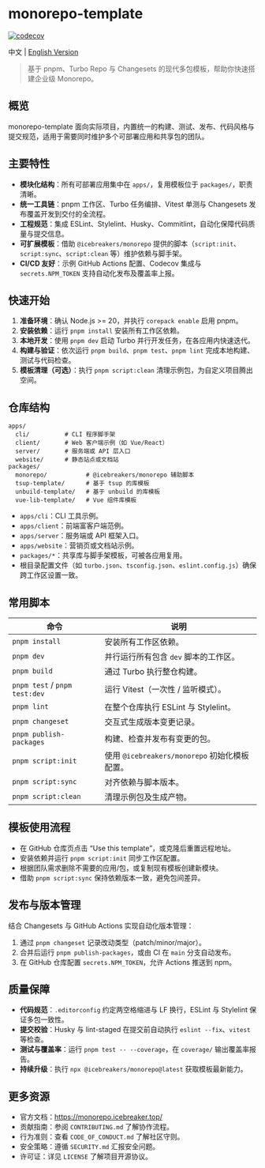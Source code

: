 # monorepo-template

[![codecov](https://codecov.io/gh/sonofmagic/monorepo-template/branch/main/graph/badge.svg?token=mWA3D53rSl)](https://codecov.io/gh/sonofmagic/monorepo-template)

中文 | [English Version](README.md)

> 基于 pnpm、Turbo Repo 与 Changesets 的现代多包模板，帮助你快速搭建企业级 Monorepo。

## 概览

monorepo-template 面向实际项目，内置统一的构建、测试、发布、代码风格与提交规范，适用于需要同时维护多个可部署应用和共享包的团队。

## 主要特性

- **模块化结构**：所有可部署应用集中在 `apps/`，复用模板位于 `packages/`，职责清晰。
- **统一工具链**：pnpm 工作区、Turbo 任务编排、Vitest 单测与 Changesets 发布覆盖开发到交付的全流程。
- **工程规范**：集成 ESLint、Stylelint、Husky、Commitlint，自动化保障代码质量与提交信息。
- **可扩展模板**：借助 `@icebreakers/monorepo` 提供的脚本（`script:init`、`script:sync`、`script:clean` 等）维护依赖与脚手架。
- **CI/CD 友好**：示例 GitHub Actions 配置、Codecov 集成与 `secrets.NPM_TOKEN` 支持自动化发布及覆盖率上报。

## 快速开始

1. **准备环境**：确认 Node.js >= 20，并执行 `corepack enable` 启用 pnpm。
2. **安装依赖**：运行 `pnpm install` 安装所有工作区依赖。
3. **本地开发**：使用 `pnpm dev` 启动 Turbo 并行开发任务，在各应用内快速迭代。
4. **构建与验证**：依次运行 `pnpm build`、`pnpm test`、`pnpm lint` 完成本地构建、测试与代码检查。
5. **模板清理（可选）**：执行 `pnpm script:clean` 清理示例包，为自定义项目腾出空间。

## 仓库结构

```text
apps/
  cli/          # CLI 程序脚手架
  client/       # Web 客户端示例（如 Vue/React）
  server/       # 服务端或 API 层入口
  website/      # 静态站点或文档站
packages/
  monorepo/           # @icebreakers/monorepo 辅助脚本
  tsup-template/      # 基于 tsup 的库模板
  unbuild-template/   # 基于 unbuild 的库模板
  vue-lib-template/   # Vue 组件库模板
```

- `apps/cli`：CLI 工具示例。
- `apps/client`：前端富客户端范例。
- `apps/server`：服务端或 API 框架入口。
- `apps/website`：营销页或文档站示例。
- `packages/*`：共享库与脚手架模板，可被各应用复用。
- 根目录配置文件（如 `turbo.json`、`tsconfig.json`、`eslint.config.js`）确保跨工作区设置一致。

## 常用脚本

| 命令                          | 说明                                          |
| ----------------------------- | --------------------------------------------- |
| `pnpm install`                | 安装所有工作区依赖。                          |
| `pnpm dev`                    | 并行运行所有包含 `dev` 脚本的工作区。         |
| `pnpm build`                  | 通过 Turbo 执行整仓构建。                     |
| `pnpm test` / `pnpm test:dev` | 运行 Vitest（一次性 / 监听模式）。            |
| `pnpm lint`                   | 在整个仓库执行 ESLint 与 Stylelint。          |
| `pnpm changeset`              | 交互式生成版本变更记录。                      |
| `pnpm publish-packages`       | 构建、检查并发布有变更的包。                  |
| `pnpm script:init`            | 使用 `@icebreakers/monorepo` 初始化模板配置。 |
| `pnpm script:sync`            | 对齐依赖与脚本版本。                          |
| `pnpm script:clean`           | 清理示例包及生成产物。                        |

## 模板使用流程

- 在 GitHub 仓库页点击 “Use this template”，或克隆后重置远程地址。
- 安装依赖并运行 `pnpm script:init` 同步工作区配置。
- 根据团队需求删除不需要的应用/包，或复制现有模板创建新模块。
- 借助 `pnpm script:sync` 保持依赖版本一致，避免包间差异。

## 发布与版本管理

结合 Changesets 与 GitHub Actions 实现自动化版本管理：

1. 通过 `pnpm changeset` 记录改动类型（patch/minor/major）。
2. 合并后运行 `pnpm publish-packages`，或由 CI 在 `main` 分支自动发布。
3. 在 GitHub 仓库配置 `secrets.NPM_TOKEN`，允许 Actions 推送到 npm。

## 质量保障

- **代码规范**：`.editorconfig` 约定两空格缩进与 LF 换行，ESLint 与 Stylelint 保证多包一致性。
- **提交校验**：Husky 与 lint-staged 在提交前自动执行 `eslint --fix`、`vitest` 等检查。
- **测试与覆盖率**：运行 `pnpm test -- --coverage`，在 `coverage/` 输出覆盖率报告。
- **持续升级**：执行 `npx @icebreakers/monorepo@latest` 获取模板最新能力。

## 更多资源

- 官方文档：https://monorepo.icebreaker.top/
- 贡献指南：参阅 `CONTRIBUTING.md` 了解协作流程。
- 行为准则：查看 `CODE_OF_CONDUCT.md` 了解社区守则。
- 安全策略：遵循 `SECURITY.md` 汇报安全问题。
- 许可证：详见 `LICENSE` 了解项目开源协议。
